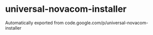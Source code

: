 # universal-novacom-installer
Automatically exported from code.google.com/p/universal-novacom-installer
